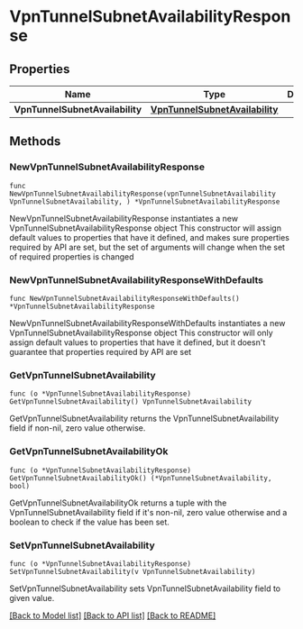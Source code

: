 # VpnTunnelSubnetAvailabilityResponse

## Properties

Name | Type | Description | Notes
------------ | ------------- | ------------- | -------------
**VpnTunnelSubnetAvailability** | [**VpnTunnelSubnetAvailability**](VpnTunnelSubnetAvailability.md) |  | 

## Methods

### NewVpnTunnelSubnetAvailabilityResponse

`func NewVpnTunnelSubnetAvailabilityResponse(vpnTunnelSubnetAvailability VpnTunnelSubnetAvailability, ) *VpnTunnelSubnetAvailabilityResponse`

NewVpnTunnelSubnetAvailabilityResponse instantiates a new VpnTunnelSubnetAvailabilityResponse object
This constructor will assign default values to properties that have it defined,
and makes sure properties required by API are set, but the set of arguments
will change when the set of required properties is changed

### NewVpnTunnelSubnetAvailabilityResponseWithDefaults

`func NewVpnTunnelSubnetAvailabilityResponseWithDefaults() *VpnTunnelSubnetAvailabilityResponse`

NewVpnTunnelSubnetAvailabilityResponseWithDefaults instantiates a new VpnTunnelSubnetAvailabilityResponse object
This constructor will only assign default values to properties that have it defined,
but it doesn't guarantee that properties required by API are set

### GetVpnTunnelSubnetAvailability

`func (o *VpnTunnelSubnetAvailabilityResponse) GetVpnTunnelSubnetAvailability() VpnTunnelSubnetAvailability`

GetVpnTunnelSubnetAvailability returns the VpnTunnelSubnetAvailability field if non-nil, zero value otherwise.

### GetVpnTunnelSubnetAvailabilityOk

`func (o *VpnTunnelSubnetAvailabilityResponse) GetVpnTunnelSubnetAvailabilityOk() (*VpnTunnelSubnetAvailability, bool)`

GetVpnTunnelSubnetAvailabilityOk returns a tuple with the VpnTunnelSubnetAvailability field if it's non-nil, zero value otherwise
and a boolean to check if the value has been set.

### SetVpnTunnelSubnetAvailability

`func (o *VpnTunnelSubnetAvailabilityResponse) SetVpnTunnelSubnetAvailability(v VpnTunnelSubnetAvailability)`

SetVpnTunnelSubnetAvailability sets VpnTunnelSubnetAvailability field to given value.



[[Back to Model list]](../README.md#documentation-for-models) [[Back to API list]](../README.md#documentation-for-api-endpoints) [[Back to README]](../README.md)


